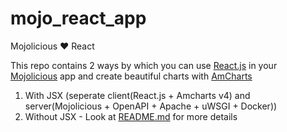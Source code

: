 # mojo_react_app
Mojolicious ❤ React 

This repo contains 2 ways by which you can use [React.js](https://reactjs.org/) in your [Mojolicious](https://mojolicious.org/) app and create beautiful charts with [AmCharts](https://www.amcharts.com/)
1. With JSX (seperate client(React.js + Amcharts v4) and server(Mojolicious + OpenAPI + Apache + uWSGI + Docker))
2. Without JSX - Look at [README.md](without_jsx/README.md) for more details
